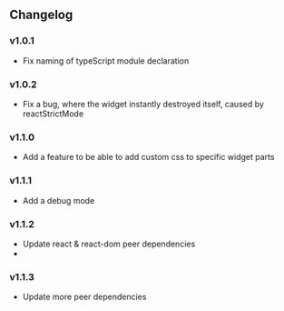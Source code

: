 ## Changelog
### v1.0.1
- Fix naming of typeScript module declaration

### v1.0.2
- Fix a bug, where the widget instantly destroyed itself, caused by reactStrictMode

### v1.1.0
- Add a feature to be able to add custom css to specific widget parts

### v1.1.1
- Add a debug mode

### v1.1.2
- Update react & react-dom peer dependencies
- 
### v1.1.3
- Update more peer dependencies
